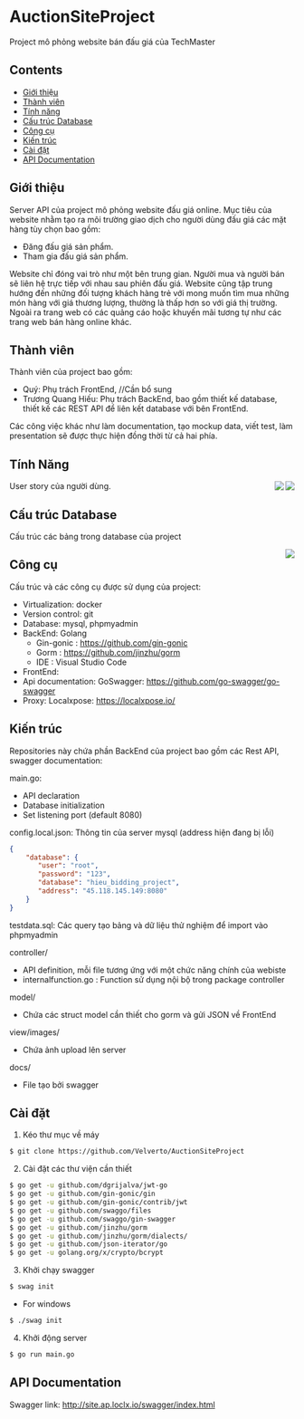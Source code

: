 # AuctionSiteProject
Project mô phỏng website bán đấu giá của TechMaster

## Contents
- [Giới thiệu](#Giới-thiệu)
- [Thành viên](#Thành-viên)
- [Tính năng](#Tính-năng)
- [Cấu trúc Database](#Cấu-trúc-Database)
- [Công cụ](#Công-cụ)
- [Kiến trúc](#Kiến-trúc)
- [Cài đặt](#Cài-đặt)
- [API Documentation](#API-Documentation)


## Giới thiệu
Server API của project mô phỏng website đấu giá online. Mục tiêu của website nhằm tạo ra môi trường giao dịch cho người dùng đấu giá các mặt hàng tùy chọn bao gồm:
- Đăng đấu giá sản phẩm.
- Tham gia đấu giá sản phẩm.

Website chỉ đóng vai trò như một bên trung gian. Người mua và người bán sẽ liên hệ trực tiếp với nhau sau phiên đấu giá. Website cũng tập trung hướng đến những đối tượng khách hàng trẻ với mong muốn tìm mua những món hàng với giá thương lượng, thường là thấp hơn so với giá thị trường.
Ngoài ra trang web có các quảng cáo hoặc khuyến mãi tương tự như các trang web bán hàng online khác.

## Thành viên
Thành viên của project bao gồm:
- Quý: Phụ trách FrontEnd, //Cần bổ sung
- Trương Quang Hiếu: Phụ trách BackEnd, bao gồm thiết kế database, thiết kế các REST API để liên kết database với bên FrontEnd.

Các công việc khác như làm documentation, tạo mockup data, viết test, làm presentation sẽ được thực hiện đồng thời từ cả hai phía.

## Tính Năng
User story của người dùng.
<img align="right" src="https://i.imgur.com/hjFGNEF.png">
<img align="right" src="https://i.imgur.com/tkSTjlV.png">

## Cấu trúc Database
Cấu trúc các bảng trong database của project

<img align="right" src="https://imgur.com/JXMaoYC.png">

## Công cụ
Cấu trúc và các công cụ được sử dụng của project:
- Virtualization: docker
- Version control: git
- Database: mysql, phpmyadmin
- BackEnd: Golang
  - Gin-gonic : https://github.com/gin-gonic
  - Gorm : https://github.com/jinzhu/gorm
  - IDE : Visual Studio Code
- FrontEnd:
- Api documentation: GoSwagger: https://github.com/go-swagger/go-swagger
- Proxy: Localxpose: https://localxpose.io/

## Kiến trúc
Repositories này chứa phần BackEnd của project bao gồm các Rest API, swagger documentation:

main.go:
- API declaration
- Database initialization
- Set listening port (default 8080) 

config.local.json: Thông tin của server mysql (address hiện đang bị lỗi)
```json
{
    "database": {
       "user": "root",
       "password": "123",
       "database": "hieu_bidding_project",
       "address": "45.118.145.149:8080"
    }    
}
```
testdata.sql: Các query tạo bảng và dữ liệu thử nghiệm để import vào phpmyadmin

controller/
- API definition, mỗi file tương ứng với một chức năng chính của webiste
- internalfunction.go : Function sử dụng nội bộ trong package controller

model/
- Chứa các struct model cần thiết cho gorm và gửi JSON về FrontEnd

view/images/
- Chứa ảnh upload lên server

docs/
- File tạo bởi swagger


## Cài đặt
1. Kéo thư mục về máy
```sh
$ git clone https://github.com/Velverto/AuctionSiteProject
```

2. Cài đặt các thư viện cần thiết
```sh
$ go get -u github.com/dgrijalva/jwt-go
$ go get -u github.com/gin-gonic/gin
$ go get -u github.com/gin-gonic/contrib/jwt
$ go get -u github.com/swaggo/files
$ go get -u github.com/swaggo/gin-swagger
$ go get -u github.com/jinzhu/gorm
$ go get -u github.com/jinzhu/gorm/dialects/
$ go get -u github.com/json-iterator/go
$ go get -u golang.org/x/crypto/bcrypt
```

3. Khởi chạy swagger
```sh
$ swag init
```
  - For windows
  ```sh
  $ ./swag init
  ```
  
4. Khởi động server
```sh
$ go run main.go
```

## API Documentation
Swagger link: http://site.ap.loclx.io/swagger/index.html
